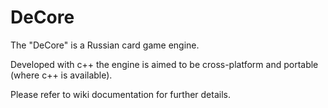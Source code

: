 # DeCore

The "DeCore" is a Russian card game engine.

Developed with c++ the engine is aimed to be cross-platform and portable (where c++ is available).

Please refer to wiki documentation for further details.
